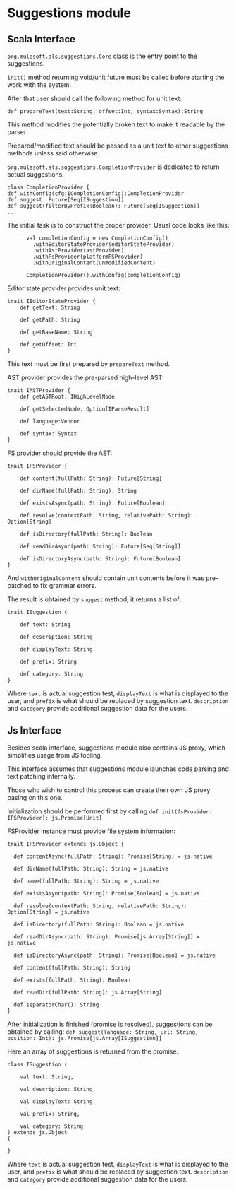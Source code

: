 # Suggestions module
## Scala Interface

`org.mulesoft.als.suggestions.Core` class is the entry point to the suggestions.

`init()` method returning void/unit future must be called before starting the work with the system.

After that user should call the following method for unit text:
```
def prepareText(text:String, offset:Int, syntax:Syntax):String
```
This method modifies the potentially broken text to make it readable by the parser. 

Prepared/modified text should be passed as a unit text to other suggestions methods unless said otherwise.
 
`org.mulesoft.als.suggestions.CompletionProvider` is dedicated to return actual suggestions.

```
class CompletionProvider {
def withConfig(cfg:ICompletionConfig):CompletionProvider
def suggest: Future[Seq[ISuggestion]]
def suggest(filterByPrefix:Boolean): Future[Seq[ISuggestion]]
...
```

The initial task is to construct the proper provider.
Usual code looks like this:

```
      val completionConfig = new CompletionConfig()
        .withEditorStateProvider(editorStateProvider)
        .withAstProvider(astProvider)
        .withFsProvider(platformFSProvider)
        .withOriginalContent(unmodifiedContent)

      CompletionProvider().withConfig(completionConfig)
```

Editor state provider provides unit text:
```
trait IEditorStateProvider {
    def getText: String

    def getPath: String

    def getBaseName: String

    def getOffset: Int
}
```
This text must be first prepared by `prepareText` method.

AST provider provides the pre-parsed high-level AST:
```
trait IASTProvider {
    def getASTRoot: IHighLevelNode

    def getSelectedNode: Option[IParseResult]

    def language:Vendor

    def syntax: Syntax
}
```

FS provider should provide the AST:
```
trait IFSProvider {

    def content(fullPath: String): Future[String]

    def dirName(fullPath: String): String

    def existsAsync(path: String): Future[Boolean]

    def resolve(contextPath: String, relativePath: String): Option[String]

    def isDirectory(fullPath: String): Boolean

    def readDirAsync(path: String): Future[Seq[String]]

    def isDirectoryAsync(path: String): Future[Boolean]
}
```

And `withOriginalContent` should contain unit contents before it was pre-patched to fix grammar errors.

The result is obtained by `suggest` method, it returns a list of: 

```
trait ISuggestion {

    def text: String

    def description: String

    def displayText: String

    def prefix: String

    def category: String
}
```

Where `text` is actual suggestion test, `displayText` is what is displayed to the user, and `prefix` is what should be replaced by suggestion text.
`description` and `category` provide additional suggestion data for the users.

## Js Interface
Besides scala interface, suggestions module also contains JS proxy, which simplifies usage from JS tooling.

This interface assumes that suggestions module launches code parsing and text patching internally. 

Those who wish to control this process can create their own JS proxy basing on this one.

Initialization should be performed first by calling
`def init(fsProvider: IFSProvider): js.Promise[Unit]`

FSProvider instance must provide file system information:
```
trait IFSProvider extends js.Object {

  def contentAsync(fullPath: String): Promise[String] = js.native

  def dirName(fullPath: String): String = js.native

  def name(fullPath: String): String = js.native

  def existsAsync(path: String): Promise[Boolean] = js.native

  def resolve(contextPath: String, relativePath: String): Option[String] = js.native

  def isDirectory(fullPath: String): Boolean = js.native

  def readDirAsync(path: String): Promise[js.Array[String]] = js.native

  def isDirectoryAsync(path: String): Promise[Boolean] = js.native

  def content(fullPath: String): String

  def exists(fullPath: String): Boolean

  def readDir(fullPath: String): js.Array[String]

  def separatorChar(): String
}
```

After initialization is finished (promise is resolved), suggestions can be obtained by calling:
`def suggest(language: String, url: String, position: Int): js.Promise[js.Array[ISuggestion]]`

Here an array of suggestions is returned from the promise:
```
class ISuggestion (

    val text: String,

    val description: String,

    val displayText: String,

    val prefix: String,

    val category: String
) extends js.Object
{

}
```

Where `text` is actual suggestion test, `displayText` is what is displayed to the user, and `prefix` is what should be replaced by suggestion text.
`description` and `category` provide additional suggestion data for the users.
